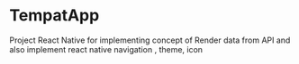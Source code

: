 # TempatApp

Project React Native for implementing concept of Render data from API
and also implement react native navigation , theme, icon
